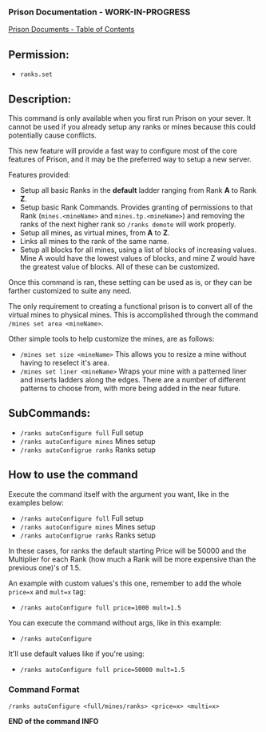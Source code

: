 ### Prison Documentation - **WORK-IN-PROGRESS**
[Prison Documents - Table of Contents](../prison_docs_000_toc.md)

## Permission:

- `ranks.set`

## Description:

This command is only available when you first run Prison on your sever.  It cannot be used if you already setup any ranks or mines because this could potentially cause conflicts.

This new feature will provide a fast way to configure most of the core features of Prison, and it may be the preferred way to setup a new server.


Features provided:
 - Setup all basic Ranks in the **default** ladder ranging from Rank **A** to Rank **Z**.
 - Setup basic Rank Commands.  Provides granting of permissions to that Rank (`mines.<mineName>` and `mines.tp.<mineName>`) and removing the ranks of the next higher rank so `/ranks demote` will work properly.
 - Setup all mines, as virtual mines, from **A** to **Z**.
 - Links all mines to the rank of the same name.
 - Setup all blocks for all mines, using a list of blocks of increasing values. Mine A would have the lowest values of blocks, and mine Z would have the greatest value of blocks.  All of these can be customized.
 

Once this command is ran, these setting can be used as is, or they can be farther customized to suite any need.  

The only requirement to creating a functional prison is to convert all of the virtual mines to physical mines.  This is accomplished through the command `/mines set area <mineName>`.

Other simple tools to help customize the mines, are as follows:

 - `/mines set size <mineName>` This allows you to resize a mine without having to reselect it's area.
 - `/mines set liner <mineName>` Wraps your mine with a patterned liner and inserts ladders along the edges.  There are a number of different patterns to choose from, with more being added in the near future.
 
  

## SubCommands:

- `/ranks autoConfigure full` Full setup
- `/ranks autoConfigure mines` Mines setup
- `/ranks autoConfigrue ranks` Ranks setup

## How to use the command

Execute the command itself with the argument you want, like in the examples below:

- `/ranks autoConfigure full` Full setup
- `/ranks autoConfigure mines` Mines setup
- `/ranks autoConfigrue ranks` Ranks setup

In these cases, for ranks the default starting Price will be 50000 and the Multiplier for each Rank (how much a Rank 
will be more expensive than the previous one)'s of 1.5.

An example with custom values's this one, remember to add the whole `price=x` and `mult=x` tag:

- `/ranks autoConfigure full price=1000 mult=1.5`

You can execute the command without args, like in this example:

- `/ranks autoConfigure`

It'll use default values like if you're using:

- `/ranks autoConfigure full price=50000 mult=1.5`

### Command Format

`/ranks autoConfigure <full/mines/ranks> <price=x> <multi=x>`

**END of the command INFO**